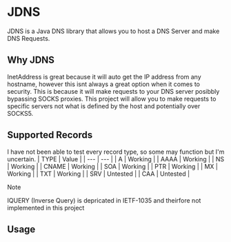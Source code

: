 JDNS
=====
JDNS is a Java DNS library that allows you to host a DNS Server and make DNS Requests.

Why JDNS
-----
InetAddress is great because it will auto get the IP address from any hostname, however this isnt always a great option when it comes to security. This is because it will make requests to your DNS server posibbly bypassing SOCKS proxies.
This project will allow you to make requests to specific servers not what is defined by the host and potentially over SOCKS5.

Supported Records
-----
I have not been able to test every record type, so some may function but I'm uncertain.
| TYPE | Value |
| --- | --- |
| A | Working |
| AAAA | Working |
| NS | Working |
| CNAME | Working |
| SOA | Working |
| PTR | Working |
| MX | Working |
| TXT | Working |
| SRV | Untested |
| CAA | Untested |

> [!NOTE]
> IQUERY (Inverse Query) is depricated in IETF-1035 and theirfore not implemented in this project

Usage
-----
